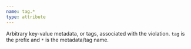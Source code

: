 ```yaml
---
name: tag.*
type: attribute
---
```


Arbitrary key-value metadata, or tags, associated with the violation. `tag` is the prefix and `*` is the metadata/tag name.